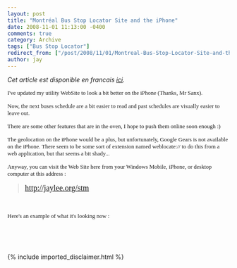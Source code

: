 ```yaml
---
layout: post
title: "Montréal Bus Stop Locator Site and the iPhone"
date: 2008-11-01 11:13:00 -0400
comments: true
category: Archive
tags: ["Bus Stop Locator"]
redirect_from: ["/post/2008/11/01/Montreal-Bus-Stop-Locator-Site-and-the-iPhone.aspx", "/post/2008/11/01/montreal-bus-stop-locator-site-and-the-iphone.aspx"]
author: jay
---
```

<!-- more -->
<p>
<em>Cet article est disponible en francais <a href="http://blogs.codes-sources.com/jay/archive/2008/11/01/les-arrets-de-bus-de-montreal-sur-iphone.aspx">ici</a>.</em> 
</p>
<p>
<font face="trebuchet ms,geneva" size="2">I&#39;ve updated my utility WebSite to look a bit better on the iPhone (Thanks, Mr Sanx). 
</font>
</p>
<p>
<font face="trebuchet ms,geneva" size="2">
Now, the next </font><font face="trebuchet ms,geneva" size="2">buses </font><font face="trebuchet ms,geneva" size="2">schedule are a bit easier to read and past schedules are visually easier to leave out.</font>
</p>
<p>
<font face="trebuchet ms,geneva" size="2">There are some other features that are in the oven, I hope to push them online soon enough :) </font>
</p>
<p>
<font face="trebuchet ms,geneva" size="2">The geolocation on the iPhone would be a plus, but unfortunately, Google Gears is not available on the iPhone. There seem to be some sort of extension named weblocate:// to do this from a web application, but that seems a bit shady...</font> 
</p>
<p>
<font face="trebuchet ms,geneva" size="2">Anyway, you can visit the Web Site here from your </font><font face="trebuchet ms,geneva" size="2">Windows Mobile, </font><font face="trebuchet ms,geneva" size="2">iPhone, or desktop computer at this address :<br />
</font>
</p>
<blockquote>
	<font face="trebuchet ms,geneva" size="4"><a href="/stm">http://jaylee.org/stm</a></font>
</blockquote>
<p>
&nbsp;
</p>
<p>
<font face="trebuchet ms,geneva" size="2">
Here&#39;s an example of what it&#39;s looking now :</font>
</p>
<p>
&nbsp;
<img src="/assets/archive/stm-stoplist-english.png" alt="" />&nbsp;
</p>
<p>
&nbsp;&nbsp;&nbsp; <img src="/assets/archive/stm-stopinfo-english.png" alt="" />
</p>

{% include imported_disclaimer.html %}

